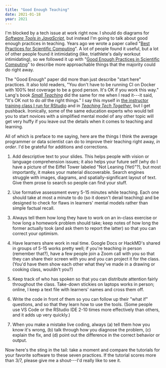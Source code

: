 ```yaml
---
title: "Good Enough Teaching"
date: 2021-01-18
year: 2021
---
```


I'm blocked by a tech issue at work right now. I should do diagrams for *[Software Tools in JavaScript](http://stjs.tech)*, but instead I'm going to talk about good enough practices in teaching. Years ago we wrote a paper called "[Best Practices for Scientific Computing](https://journals.plos.org/plosbiology/article?id=10.1371/journal.pbio.1001745)". A lot of people found it useful, but a lot of other people found it intimidating (like, triathlete's daily workout intimidating), so we followed it up with "[Good Enough Practices in Scientific Computing](https://journals.plos.org/ploscompbiol/article?id=10.1371/journal.pcbi.1005510)" to describe more approachable things that the majority could do right away.

The "Good Enough" paper did more than just describe "start here" practices. It also told readers, "You don't have to be running CI on Docker with 100% test coverage to be a good person. It's OK if you work this way." Lang's book *[Small Teaching](https://www.wiley.com/en-ca/Small+Teaching%3A+Everyday+Lessons+from+the+Science+of+Learning-p-9781118944493)* did the same for me when I read it---it said, "It's OK not to do _all_ the right things." 
I say this myself in [the instructor training class I run for RStudio](https://drive.google.com/drive/folders/13ohFt3D0EJ5PDbMaWTxnHH-hwA7G0IvY) and in *[Teaching Tech Together](https://teachtogether.tech/)*, but I get pushback. Ironically, some of the same education experts who would tell you to start novices with a simplified mental model of any other topic will get very huffy if you leave out the details when it comes to teaching and learning.

All of which is preface to me saying, here are the things I think the average programmer or data scientist can do to improve their teaching right away, _in order_. I'd be grateful for additions and corrections.

1.  Add descriptive text to your slides. This helps people with vision or language comprehension issues; it also helps your future self (why do I have a picture of the Eiffel Tower labeled "Not Leaning (Yet)"?), but most importantly, it makes your material discoverable. Search engines struggle with images, diagrams, and spatially-significant layout of text. Give them prose to search so people can find your stuff.

2.  Use formative assessment every 5-15 minutes while teaching. Each one should take at most a minute to do (so it doesn't derail teaching) and be designed to check for flaws in learners' mental models rather than simple factual recall.

3.  Always tell them how long they have to work on an in-class exercise or how long a homework problem should take; keep notes of how long the former actually took (and ask them to report the latter) so that you can correct your optimism.

4.  Have learners share work in real time. Google Docs or HackMD's shared in groups of 5-15 works pretty well; if you're teaching in person (remember that?), have a few people join a Zoom call with you so that they can share their screen with you and you can project it for the class. (You'd have them show each other what they've made in a drawing or cooking class, wouldn't you?)

5.  Keep track of who has spoken so that you can distribute attention fairly throughout the class. Take-down stickies on laptops works in person; online, I keep a text file with learners' names and cross them off.

6.  Write the code in front of them so you can follow up their "what if" questions, and so that they learn how to use the tools. (Some people use VS Code or the RStudio IDE 2-10 times more effectively than others, and it adds up very quickly.)

7.  When you make a mistake live coding, always (a) tell them how you know it's wrong, (b) talk through how you diagnose the problem, (c) explain the fix, and (d) point out the difference in the correct behavior or output.

Now here's the sting in the tail: take a moment and compare the tutorials for your favorite software to these seven practices. If the tutorial scores more than 3/7, please give me a shout---I'd really like to see it.
